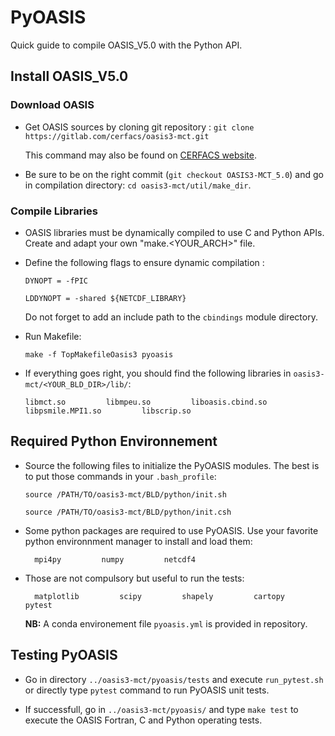 # PyOASIS

Quick guide to compile OASIS_V5.0 with the Python API.

## Install OASIS_V5.0

### Download OASIS

* Get OASIS sources by cloning git repository : ```git clone https://gitlab.com/cerfacs/oasis3-mct.git```

    This command may also be found on [CERFACS website](https://oasis.cerfacs.fr/en/). 

* Be sure to be on the right commit (``` git checkout OASIS3-MCT_5.0 ```) and go in compilation directory: ``` cd oasis3-mct/util/make_dir ```.

### Compile Libraries

* OASIS libraries must be dynamically compiled to use C and Python APIs. Create and adapt your own "make.\<YOUR_ARCH\>" file.

* Define the following flags to ensure dynamic compilation :

    ``` DYNOPT = -fPIC ```

    ``` LDDYNOPT = -shared ${NETCDF_LIBRARY} ```

    Do not forget to add an include path to the `cbindings` module directory.


* Run Makefile:

    ``` make -f TopMakefileOasis3 pyoasis ```


* If everything goes right, you should find the following libraries in `oasis3-mct/<YOUR_BLD_DIR>/lib/`:

      libmct.so         libmpeu.so         liboasis.cbind.so         libpsmile.MPI1.so         libscrip.so

## Required Python Environnement

* Source the following files to initialize the PyOASIS modules. The best is to put those commands in your `.bash_profile`:

    ``` source /PATH/TO/oasis3-mct/BLD/python/init.sh ```

    ``` source /PATH/TO/oasis3-mct/BLD/python/init.csh ```

* Some python packages are required to use PyOASIS. Use your favorite python environnment manager to install and load them:

        mpi4py         numpy         netcdf4

* Those are not compulsory but useful to run the tests:

        matplotlib         scipy         shapely         cartopy         pytest

    **NB:** A conda environement file `pyoasis.yml` is provided in repository.

## Testing PyOASIS

* Go in directory `../oasis3-mct/pyoasis/tests` and execute `run_pytest.sh` or directly type `pytest` command to run PyOASIS unit tests.

* If successfull, go in `../oasis3-mct/pyoasis/` and type `make test` to execute the OASIS Fortran, C and Python operating tests.
